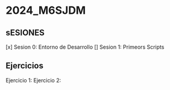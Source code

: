 # 2024_M6SJDM
## sESIONES

[x] Sesion 0: Entorno de Desarrollo
[] Sesion 1: Primeors Scripts

## Ejercicios
  Ejercicio 1:
  Ejercicio 2:
